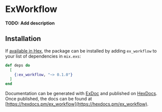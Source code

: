 # ExWorkflow

**TODO: Add description**

## Installation

If [available in Hex](https://hex.pm/docs/publish), the package can be installed
by adding `ex_workflow` to your list of dependencies in `mix.exs`:

```elixir
def deps do
  [
    {:ex_workflow, "~> 0.1.0"}
  ]
end
```

Documentation can be generated with [ExDoc](https://github.com/elixir-lang/ex_doc)
and published on [HexDocs](https://hexdocs.pm). Once published, the docs can
be found at [https://hexdocs.pm/ex_workflow](https://hexdocs.pm/ex_workflow).

